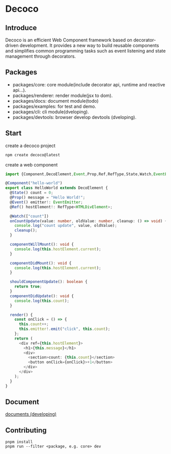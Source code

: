 # Decoco

## Introduce

Decoco is an efficient Web Component framework based on decorator-driven development. It provides a new way to build reusable components and simplifies common programming tasks such as event listening and state management through decorators.

## Packages

- packages/core: core module(include decorator api, runtime and reactive api...).
- packages/renderer: render module(jsx to dom).
- packages/docs: document module(todo)
- packages/examples: for test and demo.
- packages/cli: cli module(dveloping).
- packages/devtools: browser develop devtools (dveloping).

## Start

create a decoco project

```bash
npm create decoco@latest
```

create a web component

```typescript jsx
import {Component,DecoElement,Event,Prop,Ref,RefType,State,Watch,EventEmitter,} from "@decoco/core";

@Component("hello-world")
export class HelloWorld extends DecoElement {
  @State() count = 0;
  @Prop() message = "Hello World!";
  @Event() emitter!: EventEmitter;
  @Ref() hostElement!: RefType<HTMLDivElement>;

  @Watch(["count"])
  onCountUpdate(value: number, oldValue: number, cleanup: () => void) {
    console.log("count update", value, oldValue);
    cleanup();
  }

  componentWillMount(): void {
    console.log(this.hostElement.current);
  }

  componentDidMount(): void {
    console.log(this.hostElement.current);
  }

  shouldComponentUpdate(): boolean {
    return true;
  }
  componentDidUpdate(): void {
    console.log(this.count);
  }

  render() {
    const onClick = () => {
      this.count++;
      this.emitter!.emit("click", this.count);
    };
    return (
      <div ref={this.hostElement}>
        <h1>{this.message}</h1>
        <div>
          <section>count: {this.count}</section>
          <button onClick={onClick}>+1</button>
        </div>
      </div>
    );
  }
}

```

## Document

[documents (developing)](https://star-ll.github.io/Deco/)

## Contributing

```shell
pnpm install
pnpm run --filter <package, e.g. core> dev
```

